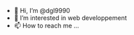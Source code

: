 - 👋 Hi, I’m @dgl9990
- 👀 I’m interested in web developpement
- 📫 How to reach me ...

<!---
dgl9990/dgl9990 is a ✨ special ✨ repository because its `README.md` (this file) appears on your GitHub profile.
You can click the Preview link to take a look at your changes.
--->
